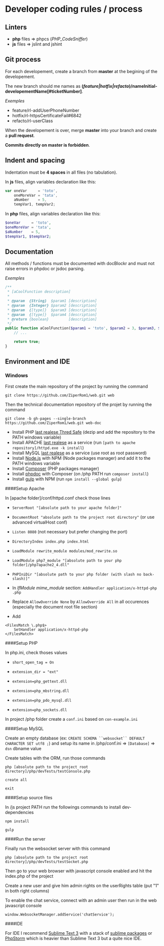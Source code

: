 # Developer coding rules / process

## Linters

- **php** files => phpcs (*PHP_CodeSniffer*)
- **js** files  => jslint and jshint

## Git process

For each developement, create a branch from **master** at the begining of the developement.

The new branch should me names as **(_feature|hotfix|refacto_)/nameInitial-developementName[#ticketNumber]**.

*Exemples*

- feature/rl-addUserPhoneNumber
- hotfix/rl-httpsCertificateFail#6842
- refacto/rl-userClass

When the developement is over, merge **master** into your branch and create a **pull request**.

**Commits directly on master is forbidden**.

## Indent and spacing

Indentation must be **4 spaces** in all files (no tabulation).

In **js** files, align variables declaration like this:

```js
var oneVar     = 'toto',
    oneMoreVar = 'tata',
    aNumber    = 5,
    tempVar1, tempVar2;
```

In **php** files, align variables declaration like this:

```php
$oneVar     = 'toto',
$oneMoreVar = 'tata',
$aNumber    = 5,
$tempVar1, $tempVar2;
```

## Documentation

All methods / functions must be documented with docBlockr and must not raise errors in phpdoc or jsdoc parsing.

*Exemples*

```php
/**
 * [aCoolFunction description]
 *
 * @param  {String}  $param1 [description]
 * @param  {Integer} $param2 [description]
 * @param  {[type]}  $param3 [description]
 * @param  {[type]}  $param4 [description]
 * @return {boolean}         [description]
 */
public function aCoolFunction($param1 = 'toto', $param2 = 3, $param3, $param4) {
    // ...

    return true;
}
```

## Environment and IDE

### Windows

First create the main repository of the project by running the command

`git clone https://github.com/ZiperRom1/web.git web`

Then the technical documentation repository of the projet by running the command

`git clone -b gh-pages --single-branch https://github.com/ZiperRom1/web.git web-doc`

- Install PHP [last realese Thred Safe](http://windows.php.net/downloads/releases/php-7.0.2-Win32-VC14-x64.zip) (dezip and add the repository to the PATH windows variable)
- Install APACHE [last realese](http://www.apachelounge.com/download/VC14/binaries/httpd-2.4.18-win64-VC14.zip) as a service (run `[path to apache repository]/httpd.exe -k install`)
- Install MySQL [last realese](http://dev.mysql.com/get/Downloads/MySQLInstaller/mysql-installer-community-5.7.10.0.msi) as a service (use root as root password)
- Install [Node.js](https://nodejs.org/dist/v5.4.1/node-v5.4.1-x64.msi) with NPM (Node packages manager) and add it to the PATH windows variable
- Install [Composer](https://getcomposer.org/Composer-Setup.exe) (PHP packages manager)
- Install [phpdoc](http://phpdoc.org/) with Composer (on /php PATH run `composer install`)
- Install [gulp](http://gulpjs.com/) with NPM (run `npm install --global gulp`)

####Setup Apache

In [apache folder]/conf/httpd.conf check those lines

- `ServerRoot "[absolute path to your apache folder]"`

- `DocumentRoot "absolute path to the project root directory"` (or use advanced virtualHost conf)

- `Listen 8080` (not necessary but prefer changing the port)

- `DirectoryIndex index.php index.html`

- `LoadModule rewrite_module modules/mod_rewrite.so`

- `LoadModule php7_module "[absolute path to your php folder]/php7apache2_4.dll"`

- `PHPIniDir "[absolute path to your php folder (with slash no back-slash)]"`

- In *IfModule mime_module* section: `AddHandler application/x-httpd-php .php`

- Replace `AllowOverride None` by `AllowOverride All` in all occurences (especially the document root file section)

- Add
```
<FilesMatch \.php$>
    SetHandler application/x-httpd-php
</FilesMatch>
```

####Setup PHP

In php.ini, check thoses values

- `short_open_tag = On`

- `extension_dir = "ext"`

- `extension=php_gettext.dll`

- `extension=php_mbstring.dll`

- `extension=php_pdo_mysql.dll`

- `extension=php_sockets.dll`

In project /php folder create a `conf.ini` based on `con-example.ini`

####Setup MySQL

Create an empty database (ex: `CREATE SCHEMA ``websocket`` DEFAULT CHARACTER SET utf8 ;`) and setup its name in /php/conf.ini => `[Database]` => `dsn` dbname value

Create tables with the ORM, run those commands

`php [absolute path to the project root directory]/php/devTests/testConsole.php`

`create all`

`exit`

####Setup source files

In /js project PATH run the followings commands to install dev-dependencies

`npm install`

`gulp`

####Run the server

Finally run the websocket server with this command

`php [absolute path to the project root directory]/php/devTests/testSocket.php`

Then go to your web browser with javascript console enabled and hit the index.php of the project

Create a new user and give him admin rights on the userRights table (put "1" in both right columns)

To enable the chat service, connect with an admin user then run in the web javascript console

`window.WebsocketManager.addService('chatService');`

####IDE

For IDE I recommend [Sublime Text 3](https://download.sublimetext.com/Sublime%20Text%20Build%203083%20x64.zip) with a stack of [sublime packages](https://packagecontrol.io/) or [PhpStorm](https://download.jetbrains.com/webide/PhpStorm-10.0.3.exe) which is heavier than Sublime Text 3 but a quite nice IDE.
